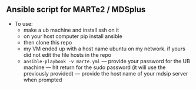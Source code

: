 ## Ansible script for MARTe2 / MDSplus
- To use:
  - make a ub machine and install ssh on it
  - on your host computer pip install ansible
  - then clone this repo
  - my VM ended up with a host name ubuntu on my network. if yours did not edit the file hosts in the repo
  - `ansible-playbook -v marte.yml`
    — provide your password for the UB machine
    — hit return for the sudo password (it will use the previously provided)
    — provide the host name of your mdsip server when prompted
